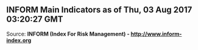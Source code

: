 ## INFORM Main Indicators as of Thu, 03 Aug 2017 03:20:27 GMT

Source: **INFORM (Index For Risk Management) - http://www.inform-index.org**